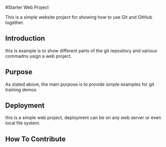 #Starter Web Project

This is a simple website project for
showing how to use Git and GitHub together.

## Introduction

this is example is to show different parts of the git repository and various commadns usign a web project.

## Purpose
As stated above, the main purpose is to 
provide simple examples for git training
demos

## Deployment

this is a simple web project, deployment
can be on any web server or even local
file system.

## How To Contribute